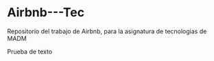 # Airbnb---Tec
Repositorio del trabajo de Airbnb, para la asignatura de tecnologias de MADM

Prueba de texto
